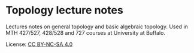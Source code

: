 # Topology lecture notes

Lectures notes on general topology and basic algebraic topology. Used in MTH 427/527, 428/528 and 727 courses at University at Buffalo. 

License: [CC BY-NC-SA 4.0](https://creativecommons.org/licenses/by-nc-sa/4.0/)

